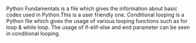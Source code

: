  Python Fundamentals is a file which gives the information about basic codes used in Python.This is a user friendly one.
 Conditional looping is a Python file which gives the usage of various looping functions such as for loop & while loop.
 The usage of if-elif-else and end parameter can be seen in conditional looping.
